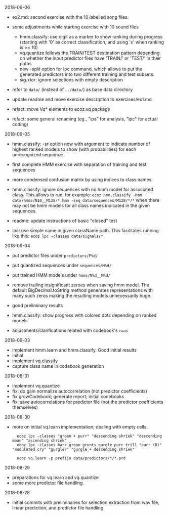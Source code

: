 2018-09-06

- ex2.md: second exercise with the 10 labelled song files.

- some adjustments while starting exercise with 10 sound files
    - hmm.classify: use digit as a marker to show ranking during progress
      (starting with '0' as correct classification, and using 'x' when
      ranking is >= 10)
    - vq.quantize follows the TRAIN/TEST destination pattern depending on
      whether the input predictor files have 'TRAIN/' or 'TEST/' in their paths
    - new -split option for lpc command, which allows to put the
      generated predictors into two different training and test subsets.
    - sig.xtor: ignore selections with empty description

- refer to `data/` (instead of `../data/`) as base data directory

- update readme and move exercise description to exercises/ex1.md
- refact: move Vq* elements to ecoz.vq package
- refact: some general renaming
  (eg., "lpa" for analysis, "lpc" for actual coding)

2018-09-05

- hmm.classify: -sr option now with argument to indicate number of highest
  ranked models to show (with probabilities) for each unrecognized sequence

- first complete HMM exercise with separation of training and test sequences

- more condensed confusion matrix by using indices to class names

- hmm.classify: ignore sequences with no hmm model for associated class.
  This allows to run, for example:
  `ecoz hmm.classify -hmm  data/hmms/N10__M128/*.hmm -seq data/sequences/M128/*/*`
  when there may not be hmm models for all class names indicated in the
  given sequences.

- readme: update instructions of basic "closed" test
- lpc: use simple name in given className path.
  This facilitates running like this:
  `ecoz lpc -classes data/signals/*`

2018-09-04

- put predictor files under `predictors/P%d/`
- put quantized sequences under `sequences/M%d/`
- put trained HMM models under `hmms/N%d__M%d/`
- remove trailing insignificant zeroes when saving hmm model.
  The default BigDecimal.toString method generates representations with
  many such zeros making the resulting models unnecessarily huge.

- good preliminary results
- hmm.classify: show progress with colored dots depending on ranked models
- adjustments/clarifications related with codebook's `raas`

2018-09-03

- implement hmm.learn and hmm.classify.
  Good initial results
- initial
- implement vq.classify
- capture class name in codebook generation

2018-08-31

- implement vq.quantize
- fix: do gain normalize autocorrelation (not predictor coefficients)
- fix growCodebook;  generate report;  initial codebooks
- fix: save autocorrelations for predictor file
  (not the predictor coefficients themselves)

2018-08-30

- more on initial vq.learn implementation;
  dealing with empty cells.

        ecoz lpc -classes "groan + purr" "descending shriek" "descending moan" "ascending shriek" _
        ecoz lpc -classes bark groan grunts gurgle purr trill "purr (D)" "modulated cry" "gurgle?" "gurgle + descending shriek"

        ecoz vq.learn -p prefijo data/predictors/*/*.prd


2018-08-29

- preparations for vq.learn and vq.quantize
- some more predictor file handling

2018-08-28

- initial commits with preliminaries for selection extraction from wav file,
  linear prediction, and predictor file handling
